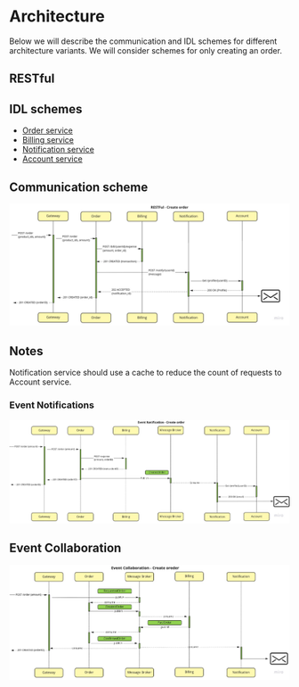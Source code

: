 # Architecture

Below we will describe the communication and IDL schemes for different architecture variants. We will consider schemes for only creating an order.

## RESTful

## IDL schemes

- [Order service](https://github.com/ds-vologdin/otus-software-architect/blob/main/task06/arch/restful/order.yml)
- [Billing service](https://github.com/ds-vologdin/otus-software-architect/blob/main/task06/arch/restful/billing.yml)
- [Notification service](https://github.com/ds-vologdin/otus-software-architect/blob/main/task06/arch/restful/notification.yml)
- [Account service](https://github.com/ds-vologdin/otus-software-architect/blob/main/task06/arch/restful/account.yml)

## Communication scheme
![restful](https://github.com/ds-vologdin/otus-software-architect/blob/main/task06/images/restful.jpg)

## Notes

Notification service should use a cache to reduce the count of requests to Account service.

### Event Notifications

![event notification](https://github.com/ds-vologdin/otus-software-architect/blob/main/task06/images/event_notification.jpg)

## Event Collaboration

![event collaboration](https://github.com/ds-vologdin/otus-software-architect/blob/main/task06/images/event_collaboration.jpg)
